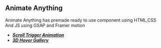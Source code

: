 ## Animate Anything
Animate Anything has premade ready to use component using HTML,CSS And JS using GSAP and Framer motion
- [***Scroll Trigger Animation***](./Scroll%20Trigger%20Animation/)
- [***3D Hover Gallery***](./3D%20Hover%20Gallery/)